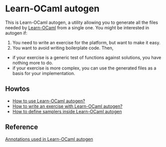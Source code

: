 # Learn-OCaml autogen

This is Learn-OCaml autogen, a utility allowing you to generate all the files
needed by [Learn-OCaml](https://github.com/ocaml-sf/learn-ocaml) from a single
one. You might be interested in autogen if:
1) You need to write an exercise for the platform, but want to make it easy.
2) You want to avoid writing boilerplate code. Then,
  - if your exercise is a generic test of functions against solutions, you have
    nothing more to do.
  - if your exercise is more complex, you can use the generated files as a
    basis for your implementation.

## Howtos

- [How to use Learn-OCaml autogen?](doc/usage.md)
- [How to write an exercise with Learn-OCaml
  autogen?](doc/how-to-write-an-exercise-with-autogen.md)
- [How to define samplers inside Learn-OCaml
  autogen](doc/how-to-define-samplers.md)

## Reference

[Annotations used in Learn-OCaml autogen](doc/annotations.md)
